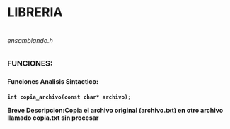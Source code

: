 <p><h1>LIBRERIA<h1> </p>
<p><h6>ensamblando.h<h6></p>
<p><h3>FUNCIONES:<h3></p>
<p><h4>Funciones Analisis Sintactico:<h4>
<code>int copia_archivo(const char* archivo);</code></p>
<p><strong>Breve Descripcion:</strong>Copia el archivo original (<strong>archivo.txt</strong>) en otro archivo llamado <strong>copia.txt</strong> sin procesar</p>
